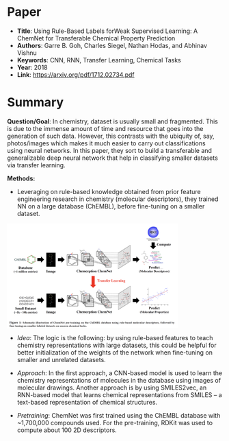 # Paper

-  **Title**: Using Rule-Based Labels forWeak Supervised Learning: A ChemNet for Transferable Chemical Property Prediction
-  **Authors**: Garre B. Goh, Charles Siegel, Nathan Hodas, and Abhinav Vishnu
-  **Keywords**: CNN, RNN, Transfer Learning, Chemical Tasks
-  **Year**: 2018
-  **Link**: https://arxiv.org/pdf/1712.02734.pdf

# Summary
__Question/Goal__: In chemistry, dataset is usually small and fragmented. This is due to the immense amount of time and resource that goes into the generation of such data. However, this contrasts with the ubiquity of, say, photos/images which makes it much easier to carry out classifications using neural networks. In this paper, they sort to build a transferable and generalizable deep neural network that help in classifying smaller datasets via transfer learning.

__Methods:__
- Leveraging on rule-based knowledge obtained from prior feature engineering research in chemistry (molecular descriptors), they trained NN on a large database (ChEMBL), before fine-tuning on a smaller dataset.  
<img src="images/fig1.png" width=400 align="center">

- _Idea_: The logic is the following: by using rule-based features to teach chemistry representations with large datasets, this could be helpful for better initialization of the weights of the network when fine-tuning on smaller and unrelated datasets. 

- _Approach_:	In the first approach, a CNN-based model is used to learn the chemistry representations of molecules in the database using images of molecular drawings. Another approach is by using SMILES2vec, an RNN-based model that learns chemical representations from SMILES – a text-based representation of chemical structures. 
- _Pretraining_: ChemNet was first trained using the ChEMBL database with ~1,700,000 compounds used. For the pre-training, RDKit was used to compute about 100 2D descriptors.
